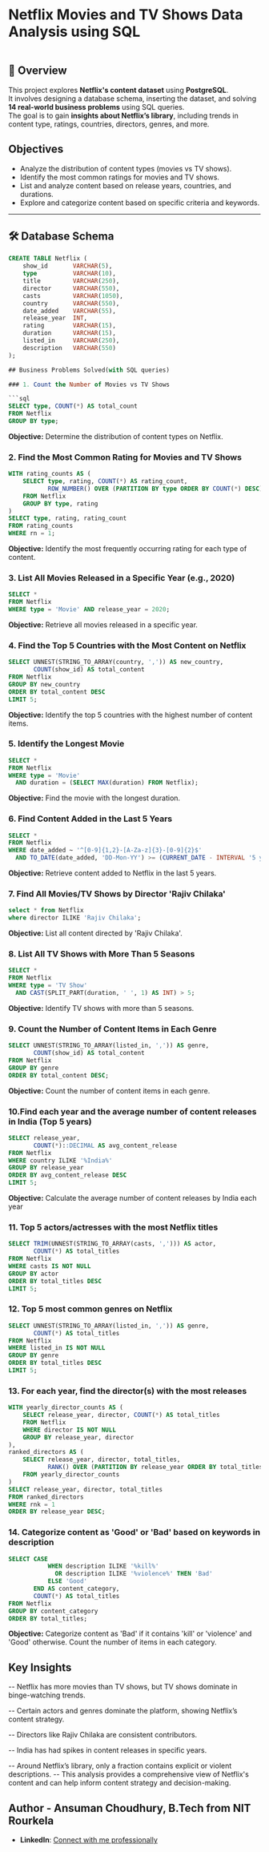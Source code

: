 # Netflix Movies and TV Shows Data Analysis using SQL
![]()

## 📖 Overview
This project explores **Netflix's content dataset** using **PostgreSQL**.  
It involves designing a database schema, inserting the dataset, and solving **14 real-world business problems** using SQL queries.  
The goal is to gain **insights about Netflix’s library**, including trends in content type, ratings, countries, directors, genres, and more.  

## Objectives

- Analyze the distribution of content types (movies vs TV shows).
- Identify the most common ratings for movies and TV shows.
- List and analyze content based on release years, countries, and durations.
- Explore and categorize content based on specific criteria and keywords.
---

## 🛠️ Database Schema
```sql
CREATE TABLE Netflix (
    show_id       VARCHAR(5),
    type          VARCHAR(10),
    title         VARCHAR(250),
    director      VARCHAR(550),
    casts         VARCHAR(1050),
    country       VARCHAR(550),
    date_added    VARCHAR(55),
    release_year  INT,
    rating        VARCHAR(15),
    duration      VARCHAR(15),
    listed_in     VARCHAR(250),
    description   VARCHAR(550)
);

## Business Problems Solved(with SQL queries)

### 1. Count the Number of Movies vs TV Shows

```sql
SELECT type, COUNT(*) AS total_count
FROM Netflix
GROUP BY type;
```

**Objective:** Determine the distribution of content types on Netflix.

### 2. Find the Most Common Rating for Movies and TV Shows

```sql
WITH rating_counts AS (
    SELECT type, rating, COUNT(*) AS rating_count,
           ROW_NUMBER() OVER (PARTITION BY type ORDER BY COUNT(*) DESC) AS rn
    FROM Netflix
    GROUP BY type, rating
)
SELECT type, rating, rating_count
FROM rating_counts
WHERE rn = 1;
```

**Objective:** Identify the most frequently occurring rating for each type of content.

### 3. List All Movies Released in a Specific Year (e.g., 2020)

```sql
SELECT * 
FROM Netflix
WHERE type = 'Movie' AND release_year = 2020;

```

**Objective:** Retrieve all movies released in a specific year.

### 4. Find the Top 5 Countries with the Most Content on Netflix

```sql
SELECT UNNEST(STRING_TO_ARRAY(country, ',')) AS new_country,
       COUNT(show_id) AS total_content
FROM Netflix
GROUP BY new_country
ORDER BY total_content DESC
LIMIT 5;

```

**Objective:** Identify the top 5 countries with the highest number of content items.

### 5. Identify the Longest Movie

```sql
SELECT * 
FROM Netflix
WHERE type = 'Movie' 
  AND duration = (SELECT MAX(duration) FROM Netflix);

```

**Objective:** Find the movie with the longest duration.

### 6. Find Content Added in the Last 5 Years

```sql
SELECT * 
FROM Netflix
WHERE date_added ~ '^[0-9]{1,2}-[A-Za-z]{3}-[0-9]{2}$'
  AND TO_DATE(date_added, 'DD-Mon-YY') >= (CURRENT_DATE - INTERVAL '5 years');
```

**Objective:** Retrieve content added to Netflix in the last 5 years.

### 7. Find All Movies/TV Shows by Director 'Rajiv Chilaka'

```sql
select * from Netflix
where director ILIKE 'Rajiv Chilaka';
```

**Objective:** List all content directed by 'Rajiv Chilaka'.

### 8. List All TV Shows with More Than 5 Seasons

```sql
SELECT * 
FROM Netflix
WHERE type = 'TV Show'
  AND CAST(SPLIT_PART(duration, ' ', 1) AS INT) > 5;

```

**Objective:** Identify TV shows with more than 5 seasons.

### 9. Count the Number of Content Items in Each Genre

```sql
SELECT UNNEST(STRING_TO_ARRAY(listed_in, ',')) AS genre,
       COUNT(show_id) AS total_content
FROM Netflix
GROUP BY genre
ORDER BY total_content DESC;
```

**Objective:** Count the number of content items in each genre.

### 10.Find each year and the average number of content releases in India (Top 5 years)

```sql
SELECT release_year,
       COUNT(*)::DECIMAL AS avg_content_release
FROM Netflix
WHERE country ILIKE '%India%'
GROUP BY release_year
ORDER BY avg_content_release DESC
LIMIT 5;

```

**Objective:** Calculate the average number of content releases by India each year

### 11. Top 5 actors/actresses with the most Netflix titles

```sql
SELECT TRIM(UNNEST(STRING_TO_ARRAY(casts, ','))) AS actor,
       COUNT(*) AS total_titles
FROM Netflix
WHERE casts IS NOT NULL
GROUP BY actor
ORDER BY total_titles DESC
LIMIT 5;

```



### 12. Top 5 most common genres on Netflix

```sql
SELECT UNNEST(STRING_TO_ARRAY(listed_in, ',')) AS genre,
       COUNT(*) AS total_titles
FROM Netflix
WHERE listed_in IS NOT NULL
GROUP BY genre
ORDER BY total_titles DESC
LIMIT 5;

```



### 13. For each year, find the director(s) with the most releases

```sql
WITH yearly_director_counts AS (
    SELECT release_year, director, COUNT(*) AS total_titles
    FROM Netflix
    WHERE director IS NOT NULL
    GROUP BY release_year, director
),
ranked_directors AS (
    SELECT release_year, director, total_titles,
           RANK() OVER (PARTITION BY release_year ORDER BY total_titles DESC) AS rnk
    FROM yearly_director_counts
)
SELECT release_year, director, total_titles
FROM ranked_directors
WHERE rnk = 1
ORDER BY release_year DESC;
```


### 14. Categorize content as 'Good' or 'Bad' based on keywords in description
```sql
SELECT CASE 
           WHEN description ILIKE '%kill%' 
             OR description ILIKE '%violence%' THEN 'Bad'
           ELSE 'Good'
       END AS content_category,
       COUNT(*) AS total_titles
FROM Netflix
GROUP BY content_category
ORDER BY total_titles;

```

**Objective:** Categorize content as 'Bad' if it contains 'kill' or 'violence' and 'Good' otherwise. Count the number of items in each category.

## Key Insights

-- Netflix has more movies than TV shows, but TV shows dominate in binge-watching trends.

-- Certain actors and genres dominate the platform, showing Netflix’s content strategy.

-- Directors like Rajiv Chilaka are consistent contributors.

-- India has had spikes in content releases in specific years.

-- Around Netflix’s library, only a fraction contains explicit or violent descriptions.
-- This analysis provides a comprehensive view of Netflix's content and can help inform content strategy and decision-making.

## Author - Ansuman Choudhury, B.Tech from NIT Rourkela
- **LinkedIn**: [Connect with me professionally](https://www.linkedin.com/in/ansuman-choudhury-316a69247/)
